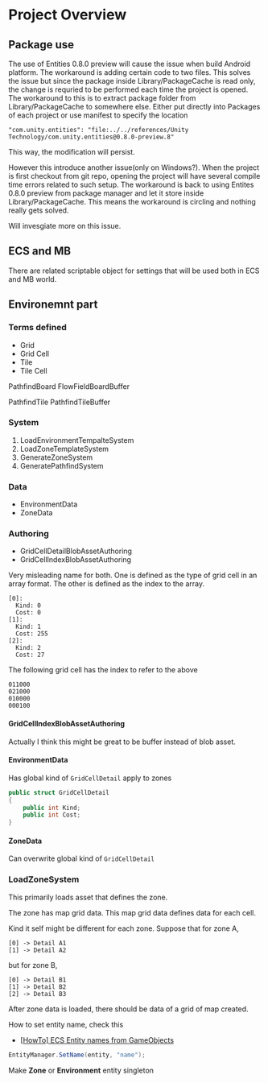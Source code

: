# Project Overview

## Package use

The use of Entities 0.8.0 preview will cause the issue when build Android platform. The workaround is adding certain code to two files. This solves the issue but since the package inside Library/PackageCache is read only, the change is requried to be performed each time the project is opened. The workaround to this is to extract package folder from Library/PackageCache to somewhere else. Either put directly into Packages of each project or use manifest to specify the location

```
"com.unity.entities": "file:../../references/Unity Technology/com.unity.entities@0.8.0-preview.8"
```

This way, the modification will persist.

However this introduce another issue(only on Windows?). When the project is first checkout from git repo, opening the project will have several compile time errors related to such setup. The workaround is back to using Entites 0.8.0 preview from package manager and let it store inside Library/PackageCache. This means the workaround is circling and nothing really gets solved.

Will invesgiate more on this issue.

## ECS and MB

There are related scriptable object for settings that will be used both in ECS and MB world.

## Environemnt part

### Terms defined

- Grid
- Grid Cell
- Tile
- Tile Cell


PathfindBoard
FlowFieldBoardBuffer

PathfindTile
PathfindTileBuffer

### System

1. LoadEnvironmentTempalteSystem
2. LoadZoneTemplateSystem
3. GenerateZoneSystem
4. GeneratePathfindSystem

### Data

- EnvironmentData
- ZoneData

### Authoring

- GridCellDetailBlobAssetAuthoring
- GridCellIndexBlobAssetAuthoring

Very misleading name for both. One is defined as the type of grid cell in an array format. The other is defined as the index to the array.

```
[0]:
  Kind: 0
  Cost: 0
[1]:
  Kind: 1
  Cost: 255
[2]:
  Kind: 2
  Cost: 27
```

The following grid cell has the index to refer to the above

```
011000
021000
010000
000100
```

#### GridCellIndexBlobAssetAuthoring

Actually I think this might be great to be buffer instead of blob asset.

#### EnvironmentData

Has global kind of ```GridCellDetail``` apply to zones

```cs
public struct GridCellDetail
{
    public int Kind;
    public int Cost;
}
```

#### ZoneData

Can overwrite global kind of ```GridCellDetail```

### LoadZoneSystem

This primarily loads asset that defines the zone.

The zone has map grid data. This map grid data defines data for each cell.


Kind it self might be different for each zone. Suppose that for zone A,

```
[0] -> Detail A1
[1] -> Detail A2
```

but for zone B,

```
[0] -> Detail B1
[1] -> Detail B2
[2] -> Detail B3
```

After zone data is loaded, there should be data of a grid of map created.

How to set entity name, check this

- [[HowTo] ECS Entity names from GameObjects](https://forum.unity.com/threads/howto-ecs-entity-names-from-gameobjects.797739/)

```cs
EntityManager.SetName(entity, "name");
```

Make **Zone** or **Environment** entity singleton